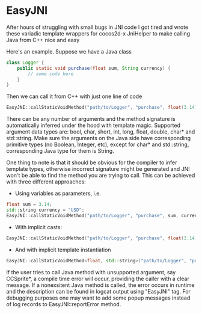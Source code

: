 EasyJNI
=======

After hours of struggling with small bugs in JNI code I got tired and wrote these variadic template wrappers for cocos2d-x JniHelper to make calling Java from C++ nice and easy

Here's an example. Suppose we have a Java class

```java
class Logger {
	public static void purchase(float sum, String currency) {
		// some code here
	}
}
```

Then we can call it from C++ with just one line of code

```cpp
EasyJNI::callStaticVoidMethod("path/to/Logger", "purchase", float(3.14), "USD");
```

There can be any number of arguments and the method signature is automatically inferred under the hood with template magic. Supported argument data types are: bool, char, short, int, long, float, double, char* and std::string. Make sure the arguments on the Java side have corresponding primitive types (no Boolean, Integer, etc), except for char* and std::string, corresponding Java type for them is String. 


One thing to note is that it should be obvious for the compiler to infer template types, otherwise incorrect signature might be generated and JNI won't be able to find the method you are trying to call. This can be achieved with three different approaches:

* Using variables as parameters, i.e.
```cpp
float sum = 3.14;
std::string currency = "USD";
EasyJNI::callStaticVoidMethod("path/to/Logger", "purchase", sum, currency);
```

* With implicit casts:
```cpp
EasyJNI::callStaticVoidMethod("path/to/Logger", "purchase", float(3.14), "USD");
```

* And with implicit template instantiation 
```cpp
EasyJNI::callStaticVoidMethod<float, std::string>("path/to/Logger", "purchase", 3.14, "USD");
```

If the user tries to call Java method with unsupported argument, say CCSprite*, a compile time error will occur, providing the caller with a clear message. If a nonexsitent Java method is called, the error occurs in runtime and the description can be found in logcat output using "EasyJNI" tag. For debugging purposes one may want to add some popup messages instead of log records to EasyJNI::reportError method.
